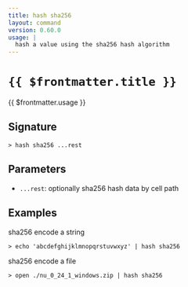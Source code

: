 ```yaml
---
title: hash sha256
layout: command
version: 0.60.0
usage: |
  hash a value using the sha256 hash algorithm
---
```


# `{{ $frontmatter.title }}`

<div style='white-space: pre-wrap;'>{{ $frontmatter.usage }}</div>

## Signature

`> hash sha256 ...rest`

## Parameters

- `...rest`: optionally sha256 hash data by cell path

## Examples

sha256 encode a string

```shell
> echo 'abcdefghijklmnopqrstuvwxyz' | hash sha256
```

sha256 encode a file

```shell
> open ./nu_0_24_1_windows.zip | hash sha256
```
